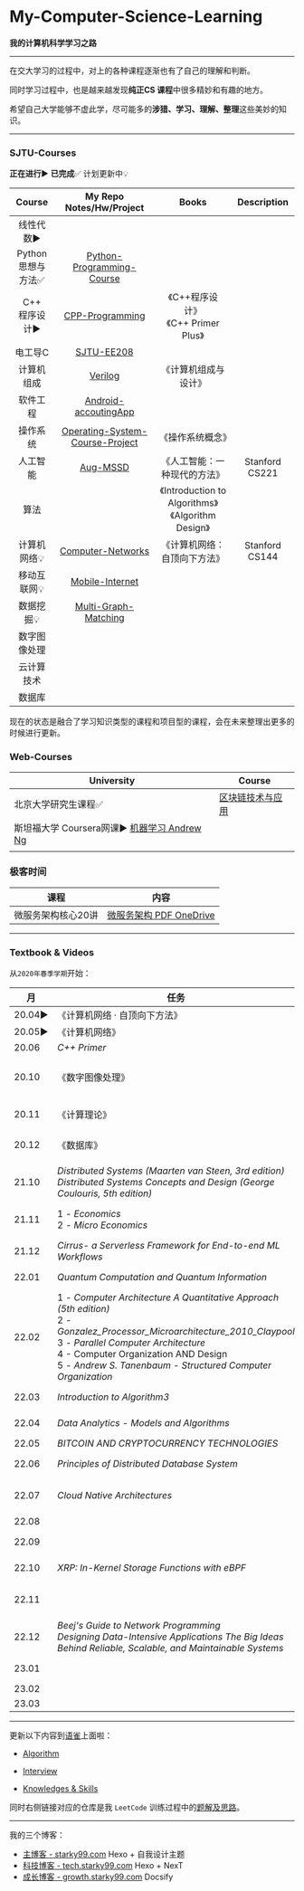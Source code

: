 # My-Computer-Science-Learning

**我的计算机科学学习之路**

---

在交大学习的过程中，对上的各种课程逐渐也有了自己的理解和判断。

同时学习过程中，也是越来越发现**纯正CS 课程**中很多精妙和有趣的地方。

希望自己大学能够不虚此学，尽可能多的**涉猎、学习、理解、整理**这些美妙的知识。

---

### SJTU-Courses

**正在进行**▶	**已完成**✅ 计划更新中💡


|        Course         |                 My Repo<br>Notes/Hw/Project                  |                         Books                          |    Description    |
| :------------------------: | :----------------------------------------------------------: | :----------------------------------------------------: | :------------: |
|       线性代数▶       |  |                                                        |                |
| Python<br>思想与方法✅ | [Python-Programming-Course](https://github.com/david990917/Python-Programming-Course) |                                                        |                |
|   C++<br>程序设计▶    | [CPP-Programming](https://github.com/david990917/CPP-PROGRAMMING) |         《C++程序设计》<br>《C++ Primer Plus》         |                |
|        电工导C        |   [SJTU-EE208](https://github.com/david990917/SJTU-EE208)    |                                                        |                |
|      计算机组成       |      [Verilog](https://github.com/david990917/Verilog)       |                  《计算机组成与设计》                  |                |
|       软件工程       | [Android-accoutingApp](https://github.com/david990917/Android-accoutingApp) |                                                        |                |
|       操作系统        | [Operating-System-Course-Project](https://github.com/david990917/Operating-System-Course-Project) |                    《操作系统概念》                    |                |
|       人工智能        |     [Aug-MSSD](https://github.com/david990917/Aug-MSSD)      |              《人工智能：一种现代的方法》              | Stanford CS221 |
|         算法          |                                                              | 《Introduction to Algorithms》<br>《Algorithm Design》 |                |
|      计算机网络💡      | [Computer-Networks](https://github.com/david990917/Computer-Networks) |              《计算机网络：自顶向下方法》              | Stanford CS144 |
|      移动互联网💡      | [Mobile-Internet](https://github.com/david990917/Mobile-Internet) |                                                        |                |
| 数据挖掘💡 | [ Multi-Graph-Matching](https://github.com/david990917/Multi-Graph-Matching) |                                                        |                |
| 数字图像处理 |  | | |
| 云计算技术 |  | | |
| 数据库 | | | |

现在的状态是融合了学习知识类型的课程和项目型的课程，会在未来整理出更多的时候进行更新。

### Web-Courses

| University                                                   | Course                                                       |
| ------------------------------------------------------------ | ------------------------------------------------------------ |
| 北京大学研究生课程✅                                          | [区块链技术与应用](https://github.com/david990917/BlockChain-Technology-and-Application) |
| 斯坦福大学 Coursera网课▶ [机器学习 Andrew Ng](https://www.coursera.org/learn/machine-learning) |                                                              |
|                                                              |                                                              |

### 极客时间

| 课程               | 内容                                                         |
| ------------------ | ------------------------------------------------------------ |
| 微服务架构核心20讲 | [微服务架构 PDF OneDrive](https://sjtueducn-my.sharepoint.com/:b:/g/personal/hwliu2017_sjtu_edu_cn/EYsEPMiBf5NAj0oXZE9rb6EBfgbzohpqzPVA8qCcu4K-Yg?e=fjKMOu) |



---

### Textbook & Videos

从`2020年春季学期`开始：

| 月     | 任务                                                         | 简介                               |
| ------ | ------------------------------------------------------------ | ---------------------------------- |
| 20.04▶ | 《计算机网络 · 自顶向下方法》                                |                                    |
| 20.05▶ | 《计算机网络》                                               |                                    |
| 20.06  | *C++ Primer*                                                 | C++                                |
| 20.10  | 《数字图像处理》                                             | 课程考试，以知识性学习为主         |
| 20.11  | 《计算理论》                                                 | 神奇的计算机理论课程               |
| 20.12  | 《数据库》                                                   | 课程考试，选择题目应试             |
|        |                                                              |                                    |
| 21.10  | *Distributed Systems (Maarten van Steen, 3rd edition)*<br />*Distributed Systems Concepts and Design (George Coulouris, 5th edition)* | Distributed System 1,7             |
| 21.11  | 1 - *Economics*<br>2 - *Micro Economics*                     | Principle of Economic 1,0          |
| 21.12  | *Cirrus- a Serverless Framework for End-to-end ML Workflows* | Serverless Seminar 1,0             |
| 22.01  | *Quantum Computation and Quantum Information*                | Quantum Computing                  |
| 22.02  | 1 - *Computer Architecture A Quantitative Approach (5th edition)*<br>2 - *Gonzalez_Processor_Microarchitecture_2010_Claypool*<br>3 - *Parallel Computer Architecture*<br>4 - Computer Organization AND Design<br>5 - *Andrew S. Tanenbaum - Structured Computer Organization* | Advanced Computer Architecture 1,0 |
| 22.03  | *Introduction to Algorithm3*                                 | Advanced Algorithm                 |
| 22.04  | *Data Analytics - Models and Algorithms*                     | Data Mining 1,0                    |
| 22.05  | *BITCOIN AND CRYPTOCURRENCY TECHNOLOGIES*                    | BlockChain                         |
| 22.06  | *Principles of Distributed Database System*                  | Cloud Database                     |
| 22.07  | *Cloud Native Architectures*                                 | Cloud Computing 1,7                |
| 22.08  |                                                              |                                    |
| 22.09  |                                                              | Parallel Programming               |
| 22.10  | *XRP: In-Kernel Storage Functions with eBPF*                 | System Programming                 |
| 22.11  |                                                              | Advanced Computer Networks         |
| 22.12  | *Beej's Guide to Network Programming*<br />*Designing Data-Intensive Applications The Big Ideas Behind Reliable, Scalable, and Maintainable Systems* | Cloud-Based Data Processing        |
| 23.01  |                                                              | Concept of Modern Cpp              |
| 23.02  |                                                              |                                    |
| 23.03  |                                                              |                                    |

---

更新以下内容到[语雀]()上面啦：

- [Algorithm](https://www.yuque.com/starky/agd296)

- [Interview](https://www.yuque.com/starky/xx03t8)

- [Knowledges & Skills](https://www.yuque.com/starky/sqn8gh) 

同时右侧链接对应的仓库是我 `LeetCode` 训练过程中的[题解及思路](https://github.com/david990917/My-LeetCode-Solutions)。

---

我的三个博客：

- [主博客 - starky99.com](https://starky99.com/) Hexo + 自我设计主题
- [科技博客 - tech.starky99.com](https://tech.starky99.com/) Hexo + NexT
- [成长博客 - growth.starky99.com](https://growth.starky99.com/) Docsify

